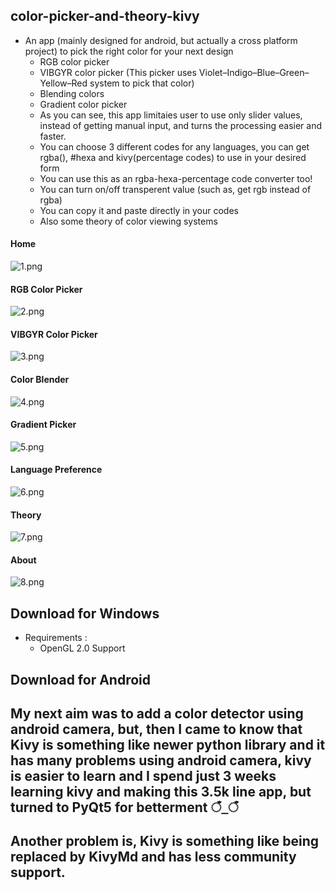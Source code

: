 ## color-picker-and-theory-kivy
* An app (mainly designed for android, but actually a cross platform project) to pick the right color for your next design
  * RGB color picker
  * VIBGYR color picker (This picker uses Violet–Indigo–Blue–Green–Yellow–Red system to pick that color)
  * Blending colors
  * Gradient color picker
  * As you can see, this app limitaies user to use only slider values, instead of getting manual input, and turns the processing easier and faster.
  * You can choose 3 different codes for any languages, you can get rgba(), #hexa and kivy(percentage codes) to use in your desired form
  * You can use this as an rgba-hexa-percentage code converter too!
  * You can turn on/off transperent value (such as, get rgb instead of rgba)
  * You can copy it and paste directly in your codes
  * Also some theory of color viewing systems

#### Home
![1.png](/img/1.png)
#### RGB Color Picker
![2.png](/img/2.png)
#### VIBGYR Color Picker
![3.png](/img/3.png)
#### Color Blender
![4.png](/img/4.png)
#### Gradient Picker
![5.png](/img/5.png)
#### Language Preference
![6.png](/img/6.png)
#### Theory
![7.png](/img/7.png)
#### About
![8.png](/img/8.png)

## Download for Windows
* Requirements :
  * OpenGL 2.0 Support
## Download for Android

## My next aim was to add a color detector using android camera, but, then I came to know that Kivy is something like newer python library and it has many problems using android camera, kivy is easier to learn and I spend just 3 weeks learning kivy and making this 3.5k line app, but turned to PyQt5 for betterment ঁ_ঁ
## Another problem is, Kivy is something like being replaced by KivyMd and has less community support.
